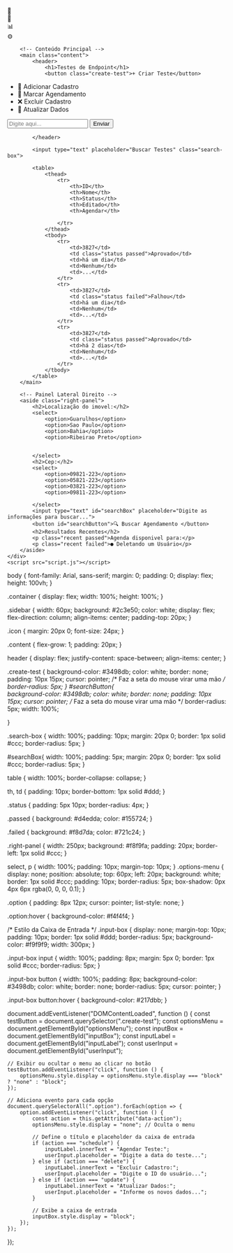 <!DOCTYPE html>
<html lang="pt">
<head>
    <meta charset="UTF-8">
    <meta name="viewport" content="width=device-width, initial-scale=1.0">
    <title>Dashboard de Testes</title>
    <link rel="stylesheet" href="styles.css">
</head>
<body>
    <div class="container">
        <!-- Barra Lateral -->
        <aside class="sidebar">
            <div class="icon">🔵</div>
            <div class="icon">📄</div>
            <div class="icon">📊</div>
            <div class="icon">⚙️</div>
        </aside>

        <!-- Conteúdo Principal -->
        <main class="content">
            <header>
                <h1>Testes de Endpoint</h1>
                <button class="create-test">+ Criar Teste</button>

<div class="options-menu" id="optionsMenu">
    <ul>
        <li class="option" data-action="add">👤 Adicionar Cadastro</li>
        <li class="option" data-action="schedule">📌 Marcar Agendamento</li>
        <li class="option" data-action="delete">❌ Excluir Cadastro</li>
        <li class="option" data-action="update">🔄 Atualizar Dados</li>
    </ul>
</div>

<!-- Caixa de entrada (inicialmente oculta) -->
<div class="input-box" id="inputBox">
    <label id="inputLabel"></label>
    <input type="text" id="userInput" placeholder="Digite aqui...">
    <button id="submitButton">Enviar</button>
</div>


            </header>
            
            <input type="text" placeholder="Buscar Testes" class="search-box">

            <table>
                <thead>
                    <tr>
                        <th>ID</th>
                        <th>Nome</th>
                        <th>Status</th>
                        <th>Editado</th>
                        <th>Agendar</th>
                       
                    </tr>
                </thead>
                <tbody>
                    <tr>
                        <td>3827</td>
                        <td class="status passed">Aprovado</td>
                        <td>há um dia</td>
                        <td>Nenhum</td>
                        <td>...</td>
                    </tr>
                    <tr>
                        <td>3827</td>
                        <td class="status failed">Falhou</td>
                        <td>há um dia</td>
                        <td>Nenhum</td>
                        <td>...</td>
                    </tr>
                    <tr>
                        <td>3827</td>
                        <td class="status passed">Aprovado</td>
                        <td>há 2 dias</td>
                        <td>Nenhum</td>
                        <td>...</td>
                    </tr>
                </tbody>
            </table>
        </main>

        <!-- Painel Lateral Direito -->
        <aside class="right-panel">
            <h2>Localização do imovel:</h2>
            <select>
                <option>Guarulhos</option>
                <option>Sao Paulo</option>
                <option>Bahia</option>
                <option>Ribeirao Preto</option>


            </select>
            <h2>Cep:</h2>
            <select>
                <option>09821-223</option>
                <option>05821-223</option>
                <option>03821-223</option>
                <option>09811-223</option>

            </select>
            <input type="text" id="searchBox" placeholder="Digite as informações para buscar...">
            <button id="searchButton">🔍 Buscar Agendamento </button>
            <h2>Resultados Recentes</h2>
            <p class="recent passed">Agenda disponivel para:</p>
            <p class="recent failed">● Deletando um Usuário</p>
        </aside>
    </div>
    <script src="script.js"></script>
</body>
</html>



body {
    font-family: Arial, sans-serif;
    margin: 0;
    padding: 0;
    display: flex;
    height: 100vh;
}

.container {
    display: flex;
    width: 100%;
    height: 100%;
}

.sidebar {
    width: 60px;
    background: #2c3e50;
    color: white;
    display: flex;
    flex-direction: column;
    align-items: center;
    padding-top: 20px;
}

.icon {
    margin: 20px 0;
    font-size: 24px;
}

.content {
    flex-grow: 1;
    padding: 20px;
}

header {
    display: flex;
    justify-content: space-between;
    align-items: center;
}

.create-test {
    background-color: #3498db;
    color: white;
    border: none;
    padding: 10px 15px;
    cursor: pointer; /* Faz a seta do mouse virar uma mão */
    border-radius: 5px;
}
#searchButton{   
    background-color: #3498db;
    color: white;
    border: none;
    padding: 10px 15px;
    cursor: pointer; /* Faz a seta do mouse virar uma mão */
    border-radius: 5px;
    width: 100%;
   
}


.search-box {
    width: 100%;
    padding: 10px;
    margin: 20px 0;
    border: 1px solid #ccc;
    border-radius: 5px;
}

#searchBox{
    width: 100%;
    padding: 5px;
    margin: 20px 0;
    border: 1px solid #ccc;
    border-radius: 5px;
}

table {
    width: 100%;
    border-collapse: collapse;
}

th, td {
    padding: 10px;
    border-bottom: 1px solid #ddd;
}

.status {
    padding: 5px 10px;
    border-radius: 4px;
}

.passed {
    background: #d4edda;
    color: #155724;
}

.failed {
    background: #f8d7da;
    color: #721c24;
}

.right-panel {
    width: 250px;
    background: #f8f9fa;
    padding: 20px;
    border-left: 1px solid #ccc;
}

select, p {
    width: 100%;
    padding: 10px;
    margin-top: 10px;
}
.options-menu {
    display: none;
    position: absolute;
    top: 60px;
    left: 20px;
    background: white;
    border: 1px solid #ccc;
    padding: 10px;
    border-radius: 5px;
    box-shadow: 0px 4px 6px rgba(0, 0, 0, 0.1);
}

.option {
    padding: 8px 12px;
    cursor: pointer;
    list-style: none;
}

.option:hover {
    background-color: #f4f4f4;
}

/* Estilo da Caixa de Entrada */
.input-box {
    display: none;
    margin-top: 10px;
    padding: 10px;
    border: 1px solid #ddd;
    border-radius: 5px;
    background-color: #f9f9f9;
    width: 300px;
}

.input-box input {
    width: 100%;
    padding: 8px;
    margin: 5px 0;
    border: 1px solid #ccc;
    border-radius: 5px;
}

.input-box button {
    width: 100%;
    padding: 8px;
    background-color: #3498db;
    color: white;
    border: none;
    border-radius: 5px;
    cursor: pointer;
}

.input-box button:hover {
    background-color: #217dbb;
}


document.addEventListener("DOMContentLoaded", function () {
    const testButton = document.querySelector(".create-test");
    const optionsMenu = document.getElementById("optionsMenu");
    const inputBox = document.getElementById("inputBox");
    const inputLabel = document.getElementById("inputLabel");
    const userInput = document.getElementById("userInput");
    
    // Exibir ou ocultar o menu ao clicar no botão
    testButton.addEventListener("click", function () {
        optionsMenu.style.display = optionsMenu.style.display === "block" ? "none" : "block";
    });

    // Adiciona evento para cada opção
    document.querySelectorAll(".option").forEach(option => {
        option.addEventListener("click", function () {
            const action = this.getAttribute("data-action");
            optionsMenu.style.display = "none"; // Oculta o menu

            // Define o título e placeholder da caixa de entrada
            if (action === "schedule") {
                inputLabel.innerText = "Agendar Teste:";
                userInput.placeholder = "Digite a data do teste...";
            } else if (action === "delete") {
                inputLabel.innerText = "Excluir Cadastro:";
                userInput.placeholder = "Digite o ID do usuário...";
            } else if (action === "update") {
                inputLabel.innerText = "Atualizar Dados:";
                userInput.placeholder = "Informe os novos dados...";
            }

            // Exibe a caixa de entrada
            inputBox.style.display = "block";
        });
    });
});
